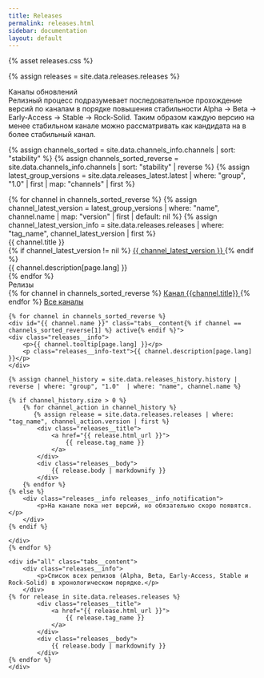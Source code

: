 ```yaml
---
title: Releases
permalink: releases.html
sidebar: documentation
layout: default
---
```


{% asset releases.css %}

{% assign releases = site.data.releases.releases %}

<div class="page__container page_releases">

<div class="releases__block-title">
    Каналы обновлений
</div>

<!-- Releases description -->
<div class="releases__info">
    Релизный процесс подразумевает последовательное прохождение версий по каналам в порядке повышения стабильности Alpha → Beta → Early-Access → Stable → Rock-Solid. Таким образом каждую версию на менее стабильном канале можно рассматривать как кандидата на в более стабильный канал.
</div>

<!-- latest version per channel -->
{% assign channels_sorted = site.data.channels_info.channels | sort: "stability" %}
{% assign channels_sorted_reverse = site.data.channels_info.channels | sort: "stability" | reverse  %}
{% assign latest_group_versions = site.data.releases_latest.latest | where: "group", "1.0" | first | map: "channels" | first %}

<div class="releases__menu">
{% for channel in channels_sorted_reverse %}
{% assign channel_latest_version = latest_group_versions | where: "name",  channel.name | map: "version" | first | default: nil %}
{% assign channel_latest_version_info = site.data.releases.releases | where: "tag_name", channel_latest_version | first  %}
    <div class="releases__menu-item">
        <div class="releases__menu-item-header">            
            <div class="releases__menu-item-title">
                {{ channel.title }}
            </div>
            {% if channel_latest_version != nil  %}
                <a href="{{ channel_latest_version_info.html_url }}" class="releases__btn">
                {{ channel_latest_version }}
                </a>            
            {% endif %}
        </div>        
        <div class="releases__menu-item-description">
            {{ channel.description[page.lang] }}
        </div>
    </div>
  {% endfor %}
</div>

<div class="releases__block-title">
    Релизы
</div>

<div class="releases">
    <div class="tabs">
    {% for channel in channels_sorted_reverse %}
    <a href="javascript:void(0)" class="tabs__btn{% if channel == channels_sorted_reverse[1] %} active{% endif %}" onclick="openTab(event, 'tabs__btn', 'tabs__content', '{{channel.name}}')">Канал {{channel.title}} </a>
    {% endfor %}
    <a href="javascript:void(0)" class="tabs__btn" onclick="openTab(event, 'tabs__btn', 'tabs__content', 'all')">Все каналы</a>
    </div>

    {% for channel in channels_sorted_reverse %}
    <div id="{{ channel.name }}" class="tabs__content{% if channel == channels_sorted_reverse[1] %} active{% endif %}">
    <div class="releases__info">
        <p>{{ channel.tooltip[page.lang] }}</p>
        <p class="releases__info-text">{{ channel.description[page.lang] }}</p>
    </div>

    {% assign channel_history = site.data.releases_history.history | reverse | where: "group", "1.0"  | where: "name", channel.name %}

    {% if channel_history.size > 0 %}
        {% for channel_action in channel_history %}
           {% assign release = site.data.releases.releases | where: "tag_name", channel_action.version | first %}
            <div class="releases__title">
                <a href="{{ release.html_url }}">
                    {{ release.tag_name }}
                </a>
            </div>
            <div class="releases__body">
                {{ release.body | markdownify }}
            </div>
        {% endfor %}
    {% else %}
        <div class="releases__info releases__info_notification">
            <p>На канале пока нет версий, но обязательно скоро появятся.</p>
        </div>
    {% endif %}

    </div>
    {% endfor %}

    <div id="all" class="tabs__content">
        <div class="releases__info">
            <p>Список всех релизов (Alpha, Beta, Early-Access, Stable и Rock-Solid) в хронологическом порядке.</p>
        </div>
    {% for release in site.data.releases.releases %}
            <div class="releases__title">
                <a href="{{ release.html_url }}">
                    {{ release.tag_name }}
                </a>
            </div>
            <div class="releases__body">
                {{ release.body | markdownify }}
            </div>
    {% endfor %}
    </div>
</div>
